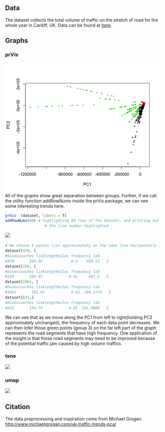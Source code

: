## Data
The dataset collects the total volume of traffic on the stretch of road for the
whole year in Cardiff, UK.
Data can be found at [here](http://www.dft.gov.uk/traffic-counts/download.php).
## Graphs

### prVis
![](Cardiff_prVis.png)
All of the graphs show great separation between groups. Further, if we call the
utility function addRowNums inside the prVis package, we can see some
interesting trends here.
```r
prVis  (dataset, labels = T)
addRowNums(40) # highlighting 40 rows of the dataset, and printing out
                  # the line number highlighted
```
![](Cardiffwithnums.png)
```r
# We choose 4 points lies approximately on the same line horizontally in the graph
dataset[478, ]
#busescoaches linklengthmiles frequency lab
#478       344.56             0.5    689.12   3
dataset[159, ]
#busescoaches linklengthmiles frequency lab
#159       289.85            0.62     467.5   3
dataset[1061, ]
#busescoaches linklengthmiles frequency lab
#1061       183.63            0.62  296.1774   3
dataset[631,]
#busescoaches linklengthmiles frequency lab
#631       154.79            0.81  191.0988   3
```
We can see that as we move along the PC1 from left to right(holding PC2
approximately unchanged), the frequency of each data point decreases.
We can then infer those green points (group 3) on the far left part of the graph
represents the road segments that have high frequency. One application of the
insight is that those road segments may need to be improved because of the
potential traffic jam caused by high volumn traffics.
### tsne
![](TSNE.png)

### umap
![](Cardiff_UMAP.png)

## Citation
The data preprocessing and inspiration come from Michael Grogan:
http://www.michaeljgrogan.com/uk-traffic-trends-pca/
